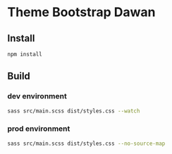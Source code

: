 # Theme Bootstrap Dawan

## Install
```sh
npm install
```

## Build

### dev environment

```sh
sass src/main.scss dist/styles.css --watch
```

### prod environment

```sh
sass src/main.scss dist/styles.css --no-source-map
```

